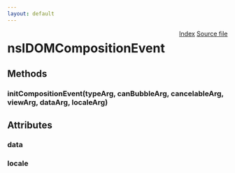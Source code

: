 ```yaml
---
layout: default
---
```

<div class='links' style='float:right'><a href="../index.html">Index</a>
<a href="http://dxr.mozilla.org/mozilla-central/source/dom/interfaces/events/nsIDOMCompositionEvent.idl">Source file</a>
</div>

# nsIDOMCompositionEvent #

## Methods ##

### initCompositionEvent(typeArg, canBubbleArg, cancelableArg, viewArg, dataArg, localeArg) ###

## Attributes ##

### data ###

### locale ###
